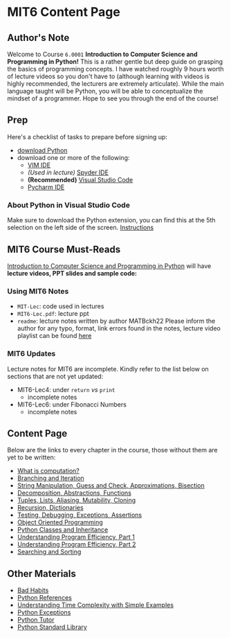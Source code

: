 # MIT6 Content Page
## Author's Note
Welcome to Course `6.0001` **Introduction to Computer Science and Programming in Python!** This is a rather gentle but deep guide on grasping the basics of programming concepts. I have watched roughly 9 hours worth of lecture videos so you don't have to (although learning with videos is highly recommended, the lecturers are extremely articulate). While the main language taught will be Python, you will be able to conceptualize the mindset of a programmer. Hope to see you through the end of the course!
## Prep
Here's a checklist of tasks to prepare before signing up:
- [download Python](https://www.python.org/downloads/)
- download one or more of the following:
    - [VIM IDE](https://realpython.com/vim-and-python-a-match-made-in-heaven/)
    - *(Used in lecture)* [Spyder IDE](https://www.spyder-ide.org/)
    - **(Recommended)** [Visual Studio Code](https://code.visualstudio.com/)
    - [Pycharm IDE](https://www.jetbrains.com/pycharm/download/#section=windows)
### About Python in Visual Studio Code
Make sure to download the Python extension, you can find this at the 5th selection on the left side of the screen.
[Instructions](https://code.visualstudio.com/docs/python/python-tutorial)
## MIT6 Course Must-Reads
[Introduction to Computer Science and Programming in Python](https://ocw.mit.edu/courses/6-0001-introduction-to-computer-science-and-programming-in-python-fall-2016/pages/syllabus/) will have **lecture videos, PPT slides and sample code:**
### Using MIT6 Notes
- `MIT-Lec`: code used in lectures
- `MIT6-Lec.pdf`: lecture ppt 
- `readme`: lecture notes written by author MATBckh22
Please inform the author for any typo, format, link errors found in the notes, lecture video playlist can be found [here](https://youtu.be/nykOeWgQcHM)
### MIT6 Updates
Lecture notes for MIT6 are incomplete. Kindly refer to the list below on sections that are not yet updated:
- MIT6-Lec4: under `return` *vs* `print`
    - incomplete notes
- MIT6-Lec6: under Fibonacci Numbers
    - incomplete notes
## Content Page
Below are the links to every chapter in the course, those without them are yet to be written:
- [What is computation?](https://github.com/MATBckh22/MATB-STUDIOS/blob/2964ea85691c50ba81cfda784a67f08b6e3fbd63/README.md)
- [Branching and Iteration](https://github.com/MATBckh22/MATB-STUDIOS/blob/f0ae1199c3a548c45bbe1dcc8523bc9d56097be5/README.md)
- [String Manipulation, Guess and Check, Approximations, Bisection](https://github.com/MATBckh22/MATB-STUDIOS/blob/1c7cfc482be1f81ece4a1ded6c173ec0e4b97a25/README.md)
- [Decomposition, Abstractions, Functions](https://github.com/MATBckh22/MATB-STUDIOS/blob/8c8ead004ffefed35caa015db795d7d0d9c9d32b/README.md)
- [Tuples, Lists, Aliasing, Mutability, Cloning](https://github.com/MATBckh22/MATB-STUDIOS/blob/56bafed71a54515832e75bc8493cbca26d90a571/README.md)
- [Recursion, Dictionaries](https://github.com/MATBckh22/MATB-STUDIOS/blob/94f9841ca073f018b7bcdf7575cc6bf4679da3a6/README.md)
- [Testing, Debugging, Exceptions, Assertions](https://github.com/MATBckh22/MATB-STUDIOS/blob/6fd86145712d3cb319b45945a54fddb102666d86/README.md)
- [Object Oriented Programming](https://github.com/MATBckh22/MATB-STUDIOS/blob/8bd87bb90bf671e75a2fd06c8b4172966c9f024c/README.md)
- [Python Classes and Inheritance](https://github.com/MATBckh22/MATB-STUDIOS/blob/0b08fdd7444d3768d4dfcbc55d76868b5ec46a07/README.md)
- [Understanding Program Efficiency, Part 1](https://github.com/MATBckh22/MATB-STUDIOS/blob/edd8e251955a8a41c077607bba468310486466fe/README.md)
- [Understanding Program Efficiency, Part 2](https://github.com/MATBckh22/MATB-STUDIOS/blob/361e078d9f21ddb57882af16bb7cdeba2de73d70/README.md)
- [Searching and Sorting](https://github.com/MATBckh22/MATB-STUDIOS/blob/a6c18b6277715637ede19163567e8773d27a3368/README.md)

## Other Materials
- [Bad Habits](https://towardsdatascience.com/18-common-python-anti-patterns-i-wish-i-had-known-before-44d983805f0f)
- [Python References](https://www.w3schools.com/python/python_reference.asp)
- [Understanding Time Complexity with Simple Examples](https://www.geeksforgeeks.org/understanding-time-complexity-simple-examples/?ref=lbp)
- [Python Exceptions](https://www.w3schools.com/python/python_ref_exceptions.asp)
- [Python Tutor](https://pythontutor.com/visualize.html#mode=edit)
- [Python Standard Library](https://docs.python.org/3/library/)
